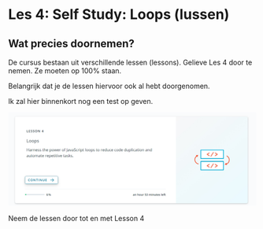 # Les 4: Self Study: Loops (lussen)

## Wat precies doornemen?

De cursus bestaan uit verschillende lessen (lessons). Gelieve Les 4 door te nemen. Ze moeten op 100% staan.

Belangrijk dat je de lessen hiervoor ook al hebt doorgenomen.

Ik zal hier binnenkort nog een test op geven.

![lesson.PNG](lesson.PNG)

Neem de lessen door tot en met Lesson 4
